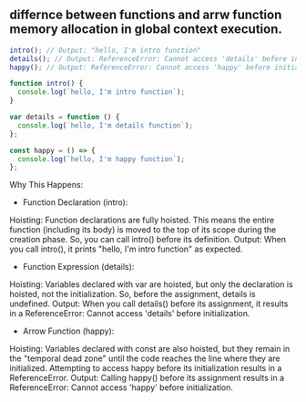 ## differnce between functions and arrw function memory allocation in global context execution.

```js
intro(); // Output: "hello, I'm intro function"
details(); // Output: ReferenceError: Cannot access 'details' before initialization
happy(); // Output: ReferenceError: Cannot access 'happy' before initialization

function intro() {
  console.log(`hello, I'm intro function`);
}

var details = function () {
  console.log(`hello, I'm details function`);
};

const happy = () => {
  console.log(`hello, I'm happy function`);
};
```

Why This Happens:

- Function Declaration (intro):

Hoisting: Function declarations are fully hoisted. This means the entire function (including its body) is moved to the top of its scope during the creation phase. So, you can call intro() before its definition.
Output: When you call intro(), it prints "hello, I'm intro function" as expected.

- Function Expression (details):

Hoisting: Variables declared with var are hoisted, but only the declaration is hoisted, not the initialization. So, before the assignment, details is undefined.
Output: When you call details() before its assignment, it results in a ReferenceError: Cannot access 'details' before initialization.

- Arrow Function (happy):

Hoisting: Variables declared with const are also hoisted, but they remain in the "temporal dead zone" until the code reaches the line where they are initialized. Attempting to access happy before its initialization results in a ReferenceError.
Output: Calling happy() before its assignment results in a ReferenceError: Cannot access 'happy' before initialization.
